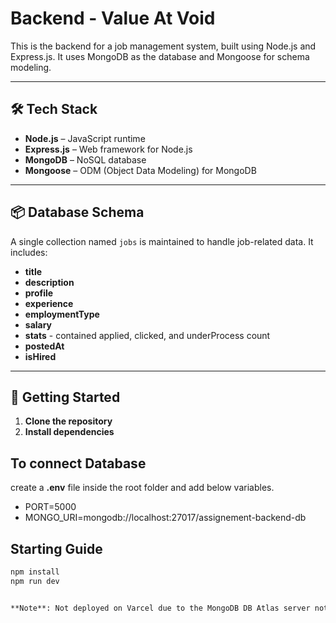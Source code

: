 # Backend - Value At Void

This is the backend for a job management system, built using Node.js and Express.js. It uses MongoDB as the database and Mongoose for schema modeling.

---

## 🛠️ Tech Stack

- **Node.js** – JavaScript runtime
- **Express.js** – Web framework for Node.js
- **MongoDB** – NoSQL database
- **Mongoose** – ODM (Object Data Modeling) for MongoDB

---

## 📦 Database Schema

A single collection named `jobs` is maintained to handle job-related data. It includes:

- **title**
- **description**
- **profile**
- **experience**
- **employmentType**
- **salary**
- **stats** - contained applied, clicked, and underProcess count
- **postedAt**
- **isHired**

---

## 🚀 Getting Started

1. **Clone the repository**
2. **Install dependencies**

## To connect Database 

create a **.env** file inside the root folder and add below variables.

- PORT=5000
- MONGO_URI=mongodb://localhost:27017/assignement-backend-db

## Starting Guide

```bash
npm install
npm run dev


**Note**: Not deployed on Varcel due to the MongoDB DB Atlas server not being available for my account.
